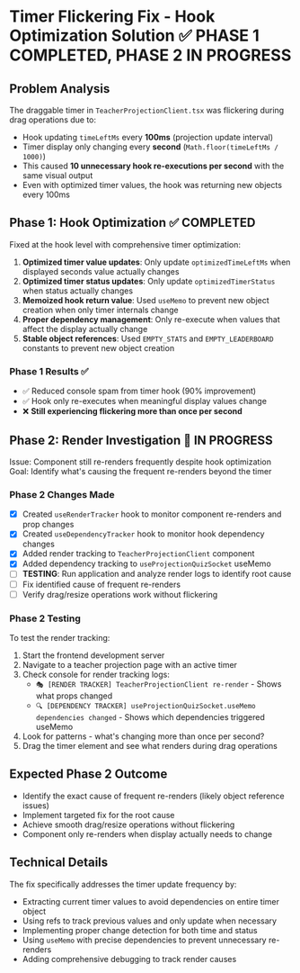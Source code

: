 # Timer Flickering Fix - Hook Optimization Solution ✅ PHASE 1 COMPLETED, PHASE 2 IN PROGRESS

## Problem Analysis
The draggable timer in `TeacherProjectionClient.tsx` was flickering during drag operations due to:
- Hook updating `timeLeftMs` every **100ms** (projection update interval)
- Timer display only changing every **second** (`Math.floor(timeLeftMs / 1000)`)
- This caused **10 unnecessary hook re-executions per second** with the same visual output
- Even with optimized timer values, the hook was returning new objects every 100ms

## Phase 1: Hook Optimization ✅ COMPLETED
Fixed at the hook level with comprehensive timer optimization:
1. **Optimized timer value updates**: Only update `optimizedTimeLeftMs` when displayed seconds value actually changes
2. **Optimized timer status updates**: Only update `optimizedTimerStatus` when status actually changes
3. **Memoized hook return value**: Used `useMemo` to prevent new object creation when only timer internals change
4. **Proper dependency management**: Only re-execute when values that affect the display actually change
5. **Stable object references**: Used `EMPTY_STATS` and `EMPTY_LEADERBOARD` constants to prevent new object creation

### Phase 1 Results ✅
- ✅ Reduced console spam from timer hook (90% improvement)
- ✅ Hook only re-executes when meaningful display values change
- ❌ **Still experiencing flickering more than once per second**

## Phase 2: Render Investigation 🔄 IN PROGRESS
Issue: Component still re-renders frequently despite hook optimization
Goal: Identify what's causing the frequent re-renders beyond the timer

### Phase 2 Changes Made
- [x] Created `useRenderTracker` hook to monitor component re-renders and prop changes
- [x] Created `useDependencyTracker` hook to monitor hook dependency changes
- [x] Added render tracking to `TeacherProjectionClient` component
- [x] Added dependency tracking to `useProjectionQuizSocket` useMemo
- [ ] **TESTING**: Run application and analyze render logs to identify root cause
- [ ] Fix identified cause of frequent re-renders
- [ ] Verify drag/resize operations work without flickering

### Phase 2 Testing
To test the render tracking:
1. Start the frontend development server
2. Navigate to a teacher projection page with an active timer
3. Check console for render tracking logs:
   - `🎭 [RENDER TRACKER] TeacherProjectionClient re-render` - Shows what props changed
   - `🔍 [DEPENDENCY TRACKER] useProjectionQuizSocket.useMemo dependencies changed` - Shows which dependencies triggered useMemo
4. Look for patterns - what's changing more than once per second?
5. Drag the timer element and see what renders during drag operations

## Expected Phase 2 Outcome
- Identify the exact cause of frequent re-renders (likely object reference issues)
- Implement targeted fix for the root cause
- Achieve smooth drag/resize operations without flickering
- Component only re-renders when display actually needs to change

## Technical Details
The fix specifically addresses the timer update frequency by:
- Extracting current timer values to avoid dependencies on entire timer object
- Using refs to track previous values and only update when necessary
- Implementing proper change detection for both time and status
- Using `useMemo` with precise dependencies to prevent unnecessary re-renders
- Adding comprehensive debugging to track render causes
